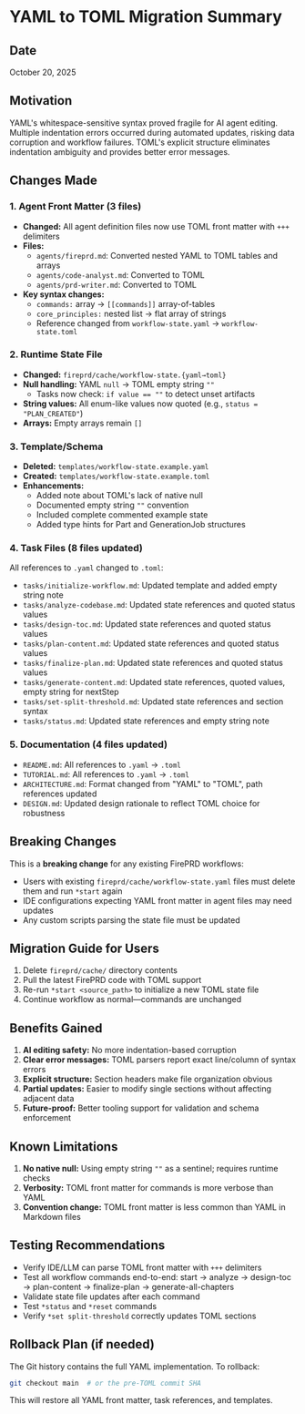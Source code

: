 # YAML to TOML Migration Summary

## Date
October 20, 2025

## Motivation
YAML's whitespace-sensitive syntax proved fragile for AI agent editing. Multiple indentation errors occurred during automated updates, risking data corruption and workflow failures. TOML's explicit structure eliminates indentation ambiguity and provides better error messages.

## Changes Made

### 1. Agent Front Matter (3 files)
- **Changed:** All agent definition files now use TOML front matter with `+++` delimiters
- **Files:**
  - `agents/fireprd.md`: Converted nested YAML to TOML tables and arrays
  - `agents/code-analyst.md`: Converted to TOML
  - `agents/prd-writer.md`: Converted to TOML
- **Key syntax changes:**
  - `commands:` array → `[[commands]]` array-of-tables
  - `core_principles:` nested list → flat array of strings
  - Reference changed from `workflow-state.yaml` → `workflow-state.toml`

### 2. Runtime State File
- **Changed:** `fireprd/cache/workflow-state.{yaml→toml}`
- **Null handling:** YAML `null` → TOML empty string `""`
  - Tasks now check: `if value == ""` to detect unset artifacts
- **String values:** All enum-like values now quoted (e.g., `status = "PLAN_CREATED"`)
- **Arrays:** Empty arrays remain `[]`

### 3. Template/Schema
- **Deleted:** `templates/workflow-state.example.yaml`
- **Created:** `templates/workflow-state.example.toml`
- **Enhancements:**
  - Added note about TOML's lack of native null
  - Documented empty string `""` convention
  - Included complete commented example state
  - Added type hints for Part and GenerationJob structures

### 4. Task Files (8 files updated)
All references to `.yaml` changed to `.toml`:
- `tasks/initialize-workflow.md`: Updated template and added empty string note
- `tasks/analyze-codebase.md`: Updated state references and quoted status values
- `tasks/design-toc.md`: Updated state references and quoted status values
- `tasks/plan-content.md`: Updated state references and quoted status values
- `tasks/finalize-plan.md`: Updated state references and quoted status values
- `tasks/generate-content.md`: Updated state references, quoted values, empty string for nextStep
- `tasks/set-split-threshold.md`: Updated state references and section syntax
- `tasks/status.md`: Updated state references and empty string note

### 5. Documentation (4 files updated)
- `README.md`: All references to `.yaml` → `.toml`
- `TUTORIAL.md`: All references to `.yaml` → `.toml`
- `ARCHITECTURE.md`: Format changed from "YAML" to "TOML", path references updated
- `DESIGN.md`: Updated design rationale to reflect TOML choice for robustness

## Breaking Changes
This is a **breaking change** for any existing FirePRD workflows:
- Users with existing `fireprd/cache/workflow-state.yaml` files must delete them and run `*start` again
- IDE configurations expecting YAML front matter in agent files may need updates
- Any custom scripts parsing the state file must be updated

## Migration Guide for Users
1. Delete `fireprd/cache/` directory contents
2. Pull the latest FirePRD code with TOML support
3. Re-run `*start <source_path>` to initialize a new TOML state file
4. Continue workflow as normal—commands are unchanged

## Benefits Gained
1. **AI editing safety:** No more indentation-based corruption
2. **Clear error messages:** TOML parsers report exact line/column of syntax errors
3. **Explicit structure:** Section headers make file organization obvious
4. **Partial updates:** Easier to modify single sections without affecting adjacent data
5. **Future-proof:** Better tooling support for validation and schema enforcement

## Known Limitations
1. **No native null:** Using empty string `""` as a sentinel; requires runtime checks
2. **Verbosity:** TOML front matter for commands is more verbose than YAML
3. **Convention change:** TOML front matter is less common than YAML in Markdown files

## Testing Recommendations
- Verify IDE/LLM can parse TOML front matter with `+++` delimiters
- Test all workflow commands end-to-end: start → analyze → design-toc → plan-content → finalize-plan → generate-all-chapters
- Validate state file updates after each command
- Test `*status` and `*reset` commands
- Verify `*set split-threshold` correctly updates TOML sections

## Rollback Plan (if needed)
The Git history contains the full YAML implementation. To rollback:
```bash
git checkout main  # or the pre-TOML commit SHA
```

This will restore all YAML front matter, task references, and templates.
